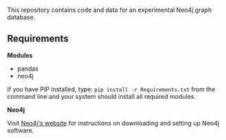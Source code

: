 This repository contains code and data for an experimental Neo4j graph database.

<h2>Requirements</h2>

<b>Modules</b>
<ul>
<li>pandas</li>
<li>neo4j</li>
</ul>

If you have PIP installed, type: `pip install -r Requirements.txt` from the command line and your system should install all required modules.

<b>Neo4j</b>

Visit <a href='https://www.neo4j.com'>Neo4j's website</a> for instructions on downloading and setting up Neo4j software.